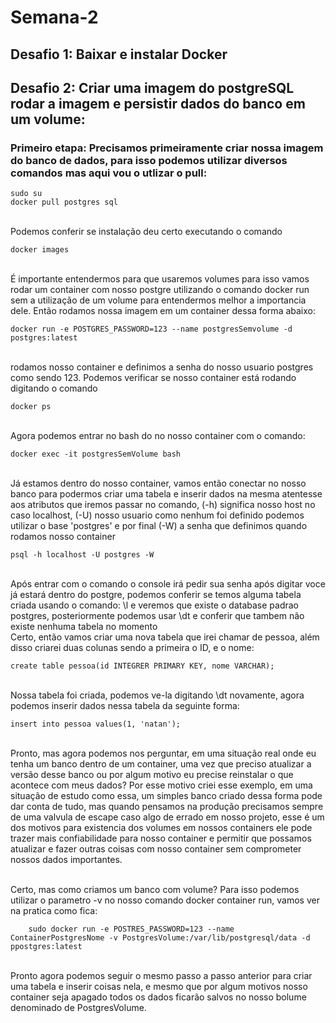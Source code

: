 # Semana-2
## Desafio 1: Baixar e instalar Docker

## Desafio 2: Criar uma imagem do postgreSQL rodar a imagem e persistir dados do banco em um volume:
### Primeiro etapa: Precisamos primeiramente criar nossa imagem do banco de dados, para isso podemos utilizar diversos comandos mas aqui vou o utlizar o pull:

    sudo su
    docker pull postgres sql
<br>Podemos conferir se instalação deu certo executando o comando

    docker images
<br> É importante entendermos para que usaremos volumes para isso vamos rodar um container com nosso postgre utilizando o comando docker run sem a utilização de um volume para entendermos melhor a importancia dele. Então rodamos nossa imagem em um container dessa forma abaixo: 

  
    docker run -e POSTGRES_PASSWORD=123 --name postgresSemvolume -d postgres:latest

<br> rodamos nosso container e definimos a senha do nosso usuario postgres como sendo 123. Podemos verificar se nosso container está rodando digitando o comando
    
    docker ps
<br> Agora podemos entrar no bash do no nosso container com o comando:

    docker exec -it postgresSemVolume bash
<br> Já estamos dentro do nosso container, vamos então conectar no nosso banco para podermos criar uma tabela e inserir dados na mesma atentesse aos atributos que iremos passar no comando, (-h) significa nosso host no caso localhost, (-U) nosso usuario como nenhum foi definido podemos utilizar o base 'postgres' e por final (-W) a senha que definimos quando rodamos nosso container

    psql -h localhost -U postgres -W
<br> Após entrar com o comando o console irá pedir sua senha após digitar voce já estará dentro do postgre, podemos conferir se temos alguma tabela criada usando o comando:
\l e veremos que existe o database padrao postgres, posteriormente podemos usar \dt e conferir que tambem não existe nenhuma tabela no momento
<br>Certo, então vamos criar uma nova tabela que irei chamar de pessoa, além disso criarei duas colunas sendo a primeira o ID, e o nome: 

    create table pessoa(id INTEGRER PRIMARY KEY, nome VARCHAR);
<br> Nossa tabela foi criada, podemos ve-la digitando \dt novamente, agora podemos inserir dados nessa tabela da seguinte forma:

    
    insert into pessoa values(1, 'natan');
<br> Pronto, mas agora podemos nos perguntar, em uma situação real onde eu tenha um banco dentro de um container, uma vez que preciso atualizar a versão desse banco ou por algum motivo eu precise reinstalar o que acontece com meus dados? Por esse motivo criei esse exemplo, em uma situação de estudo como essa, um simples banco criado dessa forma pode dar conta de tudo, mas quando pensamos na produção precisamos sempre de uma valvula de escape caso algo de errado em nosso projeto, esse é um dos motivos para existencia dos volumes em nossos containers ele pode trazer mais confiabilidade para nosso container e permitir que possamos atualizar e fazer outras coisas com nosso container sem comprometer nossos dados importantes.

<br> Certo, mas como criamos um banco com volume? Para isso podemos utilizar o parametro -v no nosso comando docker container run, vamos ver na pratica como fica:

        sudo docker run -e POSTRES_PASSWORD=123 --name ContainerPostgresNome -v PostgresVolume:/var/lib/postgresql/data -d ppostgres:latest

<br> Pronto agora podemos seguir o mesmo passo a passo anterior para criar uma tabela e inserir coisas nela, e mesmo que por algum motivos nosso container seja apagado todos os dados ficarão salvos no nosso bolume denominado de PostgresVolume.
